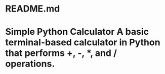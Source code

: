 # README.md
# Simple Python Calculator A basic terminal-based calculator in Python that performs +, -, *, and / operations.
